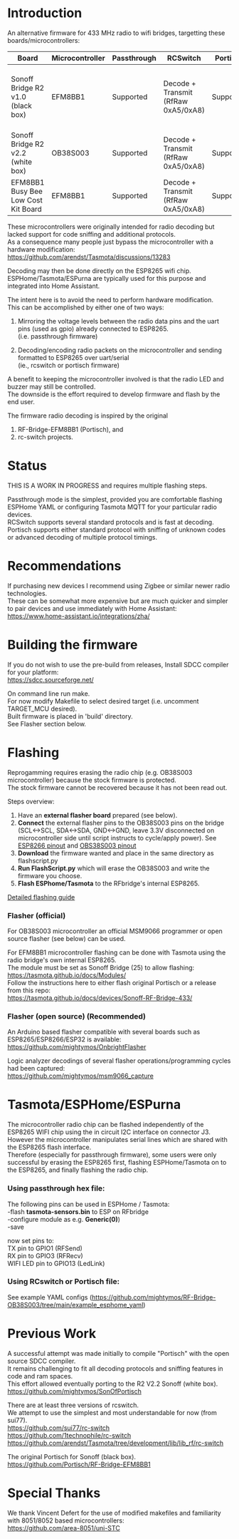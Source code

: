 # Introduction

An alternative firmware for 433 MHz radio to wifi bridges, targetting these boards/microcontrollers:  

| Board | Microcontroller | Passthrough |  RCSwitch | Portisch | Notes |
| ------------- | ------------- | ------------- | ------------- | ------------- | ------------- |
| Sonoff Bridge R2 v1.0 (black box) | EFM8BB1 | Supported | Decode + Transmit (RfRaw 0xA5/0xA8) | Supported | Flashing works, see instructions below for Tasmota firmware upgrade |
| Sonoff Bridge R2 v2.2 (white box) | OB38S003 | Supported | Decode + Transmit (RfRaw 0xA5/0xA8) | Supported | Requires reprogramming with official or open source flasher |
| EFM8BB1 Busy Bee Low Cost Kit Board | EFM8BB1 | Supported | Decode + Transmit (RfRaw 0xA5/0xA8) | Supported | Requires external receiver and/or transmitter |

These microcontrollers were originally intended for radio decoding but lacked support for code sniffing and additional protocols.  
As a consequence many people just bypass the microcontroller with a hardware modification:  
https://github.com/arendst/Tasmota/discussions/13283  

Decoding may then be done directly on the ESP8265 wifi chip.  
ESPHome/Tasmota/ESPurna are typically used for this purpose and integrated into Home Assistant.  


The intent here is to avoid the need to perform hardware modification.  
This can be accomplished by either one of two ways:  

1) Mirroring the voltage levels between the radio data pins and the uart pins (used as gpio) already connected to ESP8265.  
   (i.e. passthrough firmware)  

2) Decoding/encoding radio packets on the microcontroller and sending formatted to ESP8265 over uart/serial  
   (ie., rcswitch or portisch firmware)  
   
A benefit to keeping the microcontroller involved is that the radio LED and buzzer may still be controlled.  
The downside is the effort required to develop firmware and flash by the end user.  

The firmware radio decoding is inspired by the original
1) RF-Bridge-EFM8BB1 (Portisch), and
2) rc-switch projects.  

# Status
THIS IS A WORK IN PROGRESS and requires multiple flashing steps.   
 
Passthrough mode is the simplest, provided you are comfortable flashing ESPHome YAML or configuring Tasmota MQTT for your particular radio devices.  
RCSwitch supports several standard protocols and is fast at decoding.  
Portisch supports either standard protocol with sniffing of unknown codes or advanced decoding of multiple protocol timings.  

# Recommendations
If purchasing new devices I recommend using Zigbee or similar newer radio technologies.  
These can be somewhat more expensive but are much quicker and simpler to pair devices and use immediately with Home Assistant:  
https://www.home-assistant.io/integrations/zha/

# Building the firmware 
If you do not wish to use the pre-build from releases, Install SDCC compiler for your platform:  
https://sdcc.sourceforge.net/  

On command line run make.  
For now modify Makefile to select desired target (i.e. uncomment TARGET_MCU desired).  
Built firmware is placed in 'build' directory.  
See Flasher section below.  

# Flashing
Reprogamming requires erasing the radio chip (e.g. OB38S003 microcontroller) because the stock firmware is protected.  
The stock firmware cannot be recovered because it has not been read out.

Steps overview:
1. Have an **external flasher board** prepared (see below).  
2. **Connect** the external flasher pins to the OB38S003 pins on the bridge (SCL<->SCL, SDA<->SDA, GND<->GND, leave 3.3V disconnected on microcontroller side until script instructs to cycle/apply power). See [ESP8266 pinout](https://randomnerdtutorials.com/esp8266-pinout-reference-gpios/) and [OBS38S003 pinout](https://www.irrgang.dev/wp-content/uploads/PXL_20231026_163656981.jpg)
3. **Download** the firmware wanted and place in the same directory as flashscript.py
4. **Run FlashScript.py** which will erase the OB38S003 and write the firmware you choose.
5. **Flash ESPhome/Tasmota** to the RFbridge's internal ESP8265.

   
[Detailed flashing guide](https://github.com/mightymos/OnbrightFlasher/blob/main/flashing-guide-by-example.md)

### Flasher (official)
For OB38S003 microcontroller an official MSM9066 programmer or open source flasher (see below) can be used.  

For EFM8BB1 microcontroller flashing can be done with Tasmota using the radio bridge's own internal ESP8265.  
The module must be set as Sonoff Bridge (25) to allow flashing:  
https://tasmota.github.io/docs/Modules/  
Follow the instructions here to either flash original Portisch or a release from this repo:  
https://tasmota.github.io/docs/devices/Sonoff-RF-Bridge-433/  


### Flasher (open source) (Recommended)
An Arduino based flasher compatible with several boards such as ESP8265/ESP8266/ESP32 is available:  
https://github.com/mightymos/OnbrightFlasher

Logic analyzer decodings of several flasher operations/programming cycles had been captured:  
https://github.com/mightymos/msm9066_capture  
 

# Tasmota/ESPHome/ESPurna
The microcontroller radio chip can be flashed independently of the ESP8265 WIFI chip using the in circuit I2C interface on connector J3.  
However the microcontroller manipulates serial lines which are shared with the ESP8265 flash interface.  
Therefore (especially for passthrough firmware), some users were only successful by erasing the ESP8265 first, flashing ESPHome/Tasmota on to the ESP8265, and finally flashing the radio chip.  


### **Using passthrough hex file**:

The following pins can be used in ESPHome / Tasmota:  
-flash **tasmota-sensors.bin** to ESP on RFbridge  
-configure module as e.g. **Generic(0)**)  
-save  

now set pins to:  
TX pin to GPIO1        (RFSend)  
RX pin to GPIO3        (RFRecv)  
WIFI LED pin to GPIO13 (LedLink)  


### **Using RCswitch or Portisch file**:
See example YAML configs (https://github.com/mightymos/RF-Bridge-OB38S003/tree/main/example_esphome_yaml)

# Previous Work

A successful attempt was made initially to compile "Portisch" with the open source SDCC compiler.  
It remains challenging to fit all decoding protocols and sniffing features in code and ram spaces.  
This effort allowed eventually porting to the R2 V2.2 Sonoff (white box).  
https://github.com/mightymos/SonOfPortisch

There are at least three versions of rcswitch.  
We attempt to use the simplest and most understandable for now (from sui77).  
https://github.com/sui77/rc-switch  
https://github.com/1technophile/rc-switch  
https://github.com/arendst/Tasmota/tree/development/lib/lib_rf/rc-switch  

The original Portisch for Sonoff (black box).  
https://github.com/Portisch/RF-Bridge-EFM8BB1

# Special Thanks
We thank Vincent Defert for the use of modified makefiles and familiarity with 8051/8052 based microcontrollers:  
https://github.com/area-8051/uni-STC
